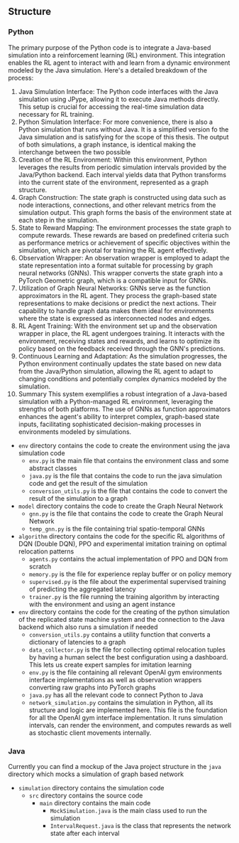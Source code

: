## Structure

### Python

The primary purpose of the Python code is to integrate a Java-based simulation into a reinforcement learning (RL) environment. This integration enables the RL agent to interact with and learn from a dynamic environment modeled by the Java simulation. Here's a detailed breakdown of the process:

1. Java Simulation Interface: The Python code interfaces with the Java simulation using JPype, allowing it to execute Java methods directly. This setup is crucial for accessing the real-time simulation data necessary for RL training.
2. Python Simulation Interface: For more convenience, there is also a Python simulation that runs without Java. It is a simplified version fo the Java simulation and is satisfying for  the scope of this thesis. The output of both simulations, a graph instance, is identical making the interchange between the two possible
3. Creation of the RL Environment:
Within this environment, Python leverages the results from periodic simulation intervals provided by the Java/Python backend. Each interval yields data that Python transforms into the current state of the environment, represented as a graph structure.
4. Graph Construction:
The state graph is constructed using data such as node interactions, connections, and other relevant metrics from the simulation output. This graph forms the basis of the environment state at each step in the simulation.
5. State to Reward Mapping:
The environment processes the state graph to compute rewards. These rewards are based on predefined criteria such as performance metrics or achievement of specific objectives within the simulation, which are pivotal for training the RL agent effectively.
6. Observation Wrapper:
An observation wrapper is employed to adapt the state representation into a format suitable for processing by graph neural networks (GNNs). This wrapper converts the state graph into a PyTorch Geometric graph, which is a compatible input for GNNs.
7. Utilization of Graph Neural Networks:
GNNs serve as the function approximators in the RL agent. They process the graph-based state representations to make decisions or predict the next actions. Their capability to handle graph data makes them ideal for environments where the state is expressed as interconnected nodes and edges.
8. RL Agent Training:
With the environment set up and the observation wrapper in place, the RL agent undergoes training. It interacts with the environment, receiving states and rewards, and learns to optimize its policy based on the feedback received through the GNN's predictions.
9. Continuous Learning and Adaptation:
As the simulation progresses, the Python environment continually updates the state based on new data from the Java/Python simulation, allowing the RL agent to adapt to changing conditions and potentially complex dynamics modeled by the simulation.
10. Summary
This system exemplifies a robust integration of a Java-based simulation with a Python-managed RL environment, leveraging the strengths of both platforms. The use of GNNs as function approximators enhances the agent's ability to interpret complex, graph-based state inputs, facilitating sophisticated decision-making processes in environments modeled by simulations.

- `env` directory contains the code to create the environment using the java simulation code
  - `env.py` is the main file that contains the environment class and some abstract classes
  - `java.py` is the file that contains the code to run the java simulation code and get the result of the simulation
  - `conversion_utils.py` is the file that contains the code to convert the result of the simulation to a graph
- `model` directory contains the code to create the Graph Neural Network
  - `gnn.py` is the file that contains the code to create the Graph Neural Network
  - `temp_gnn.py` is the file containing trial spatio-temporal GNNs 
- `algorithm` directory contains the code for the specific RL algorithms of DQN (Double DQN), PPO and experimental imitation training on optimal relocation patterns
  - `agents.py` contains the actual implementation of PPO and DQN from scratch
  - `memory.py` is the file for experience replay buffer or on policy memory
  - `supervised.py` is the file about the experimental supervised training of predicting the aggregated latency
  - `trainer.py` is the file running the training algorithm by interacting with the environment and using an agent instance
- `env` directory contains the code for the creating of the python simulation of the replicated state machine system and the connection to the Java backend which also runs a simulation if needed
  - `conversion_utils.py` contains a utility function that converts a dictionary of latencies to a graph
  - `data_collector.py` is the file for collecting optimal relocation tuples by having a human select the best configuration using a dashboard. This lets us create expert samples for imitation learning
  - `env.py` is the file containing all relevant OpenAI gym environments interface implementations as well as observation wrappers converting raw graphs into PyTorch graphs
  - `java.py` has all the relevant code to connect Python to Java
  - `network_simulation.py` contains the simulation in Python, all its structure and logic are implemented here. This file is the foundation for all the OpenAI gym interface implementation. It runs simulation intervals, can render the environment, and computes rewards as well as stochastic client movements internally.
### Java


Currently you can find a mockup of the Java project structure in the `java` directory which mocks a simulation of graph based network 

- `simulation` directory contains the simulation code
  - `src` directory contains the source code
    - `main` directory contains the main code
      - `MockSimulation.java` is the main class used to run the simulation
      - `IntervalRequest.java` is the class that represents the network state after each interval
